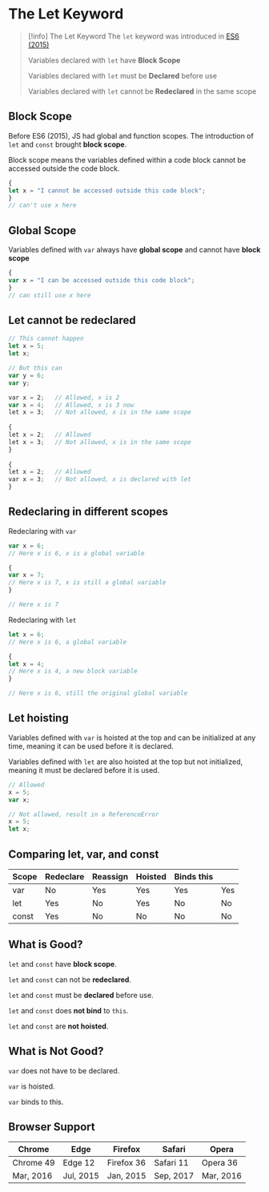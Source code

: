 # The Let Keyword

> [!info] The Let Keyword
> The `let` keyword was introduced in [ES6 (2015)](https://www.w3schools.com/js/js_es6.asp)
> 
> Variables declared with `let` have **Block Scope**
> 
> Variables declared with `let` must be **Declared** before use
> 
> Variables declared with `let` cannot be **Redeclared** in the same scope

## Block Scope

Before ES6 (2015), JS had global and function scopes. The introduction of `let` and `const` brought **block scope**.

Block scope means the variables defined within a code block cannot be accessed outside the code block.

``` js
{
let x = "I cannot be accessed outside this code block";
}
// can't use x here
```

## Global Scope

Variables defined with `var` always have **global scope** and cannot have **block scope**

``` js
{
var x = "I can be accessed outside this code block";
}
// can still use x here
```

## Let cannot be redeclared

``` js
// This cannot happen
let x = 5;
let x;

// But this can
var y = 6;
var y;
```

``` js
var x = 2;   // Allowed, x is 2
var x = 4;   // Allowed, x is 3 now
let x = 3;   // Not allowed, x is in the same scope
  
{  
let x = 2;   // Allowed  
let x = 3;   // Not allowed, x is in the same scope
}  
  
{  
let x = 2;   // Allowed  
var x = 3;   // Not allowed, x is declared with let
}
```

## Redeclaring in different scopes

Redeclaring with `var`

``` js
var x = 6;
// Here x is 6, x is a global variable

{
var x = 7;
// Here x is 7, x is still a global variable
}

// Here x is 7
```

Redeclaring with `let`

``` js
let x = 6;
// Here x is 6, a global variable

{
let x = 4;
// Here x is 4, a new block variable
}

// Here x is 6, still the original global variable
```

## Let hoisting

Variables defined with `var` is hoisted at the top and can be initialized at any time, meaning it can be used before it is declared.

Variables defined with `let` are also hoisted at the top but not initialized, meaning it must be declared before it is used.

``` js
// Allowed
x = 5;
var x;

// Not allowed, result in a ReferenceError
x = 5;
let x;
```

## Comparing let, var, and const

| Scope | Redeclare | Reassign | Hoisted | Binds this |     |
| ----- | --------- | -------- | ------- | ---------- | --- |
| var   | No        | Yes      | Yes     | Yes        | Yes |
| let   | Yes       | No       | Yes     | No         | No  |
| const | Yes       | No       | No      | No         | No  |

## What is Good?

`let` and `const` have **block scope**.

`let` and `const` can not be **redeclared**.

`let` and `const` must be **declared** before use.

`let` and `const` does **not bind** to `this`.

`let` and `const` are **not hoisted**.

## What is Not Good?

`var` does not have to be declared.

`var` is hoisted.

`var` binds to this.

## Browser Support

| Chrome    | Edge      | Firefox    | Safari    | Opera     |
| --------- | --------- | ---------- | --------- | --------- |
| Chrome 49 | Edge 12   | Firefox 36 | Safari 11 | Opera 36  |
| Mar, 2016 | Jul, 2015 | Jan, 2015  | Sep, 2017 | Mar, 2016 |
